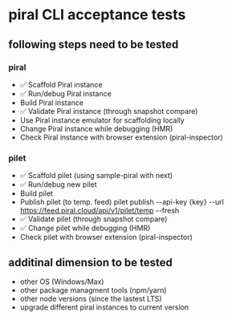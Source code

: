 # piral CLI acceptance tests

## following steps need to be tested

### piral

-   ✅ Scaffold Piral instance
-   ✅ Run/debug Piral instance
-   Build Piral instance
-   ✅ Validate Piral instance (through snapshot compare)
-   Use Piral instance emulator for scaffolding locally
-   Change Piral instance while debugging (HMR)
-   Check Piral instance with browser extension (piral-inspector)

### pilet

-   ✅ Scaffold pilet (using sample-piral with next)
-   ✅ Run/debug new pilet
-   Build pilet
-   Publish pilet (to temp. feed) pilet publish --api-key {key} --url https://feed.piral.cloud/api/v1/pilet/temp --fresh
-   ✅ Validate pilet (through snapshot compare)
-   ✅ Change pilet while debugging (HMR)
-   Check pilet with browser extension (piral-inspector)

## additinal dimension to be tested

-   other OS (Windows/Max)
-   other package managment tools (npm/yarn)
-   other node versions (since the lastest LTS)
-   upgrade different piral instances to current version
